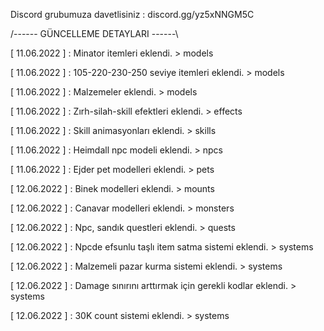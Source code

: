 Discord grubumuza davetlisiniz : discord.gg/yz5xNNGM5C




/------ GÜNCELLEME DETAYLARI ------\

[ 11.06.2022 ] : Minator itemleri eklendi. > models

[ 11.06.2022 ] : 105-220-230-250 seviye itemleri eklendi. > models

[ 11.06.2022 ] : Malzemeler eklendi. > models

[ 11.06.2022 ] : Zırh-silah-skill efektleri eklendi. > effects

[ 11.06.2022 ] : Skill animasyonları eklendi. > skills

[ 11.06.2022 ] : Heimdall npc modeli eklendi. > npcs

[ 11.06.2022 ] : Ejder pet modelleri eklendi. > pets

[ 12.06.2022 ] : Binek modelleri eklendi. > mounts

[ 12.06.2022 ] : Canavar modelleri eklendi. > monsters

[ 12.06.2022 ] : Npc, sandık questleri eklendi. > quests

[ 12.06.2022 ] : Npcde efsunlu taşlı item satma sistemi eklendi. > systems

[ 12.06.2022 ] : Malzemeli pazar kurma sistemi eklendi. > systems

[ 12.06.2022 ] : Damage sınırını arttırmak için gerekli kodlar eklendi. > systems

[ 12.06.2022 ] : 30K count sistemi eklendi. > systems
